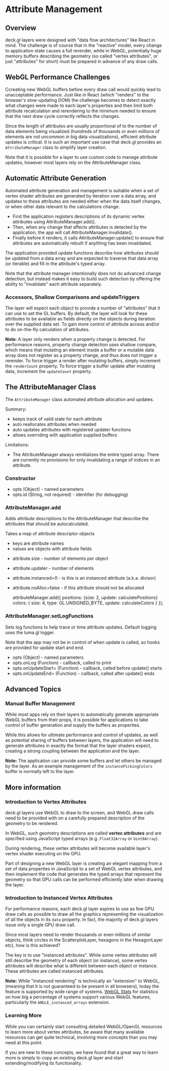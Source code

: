 # Attribute Management

## Overview

deck.gl layers were designed with "data flow architectures" like React in mind.
The challenge is of course that in the "reactive" model, every change to
application state causes a full rerender, while in WebGL, potentially
huge memory buffers describing the geometry (so called "vertex attributes",
or just "attributes" for short) must be prepared in advance of any draw calls.

## WebGL Performance Challenges

Ccreating new WebGL buffers before every draw call would quickly lead
to unacceptable performance. Just like in React (which "renders" to the
browser's slow-updating DOM) the challenge becomes to detect exactly what
changes were made to each layer's properties and then limit both attribute
recalculation and rerendering to the minimum needed to ensure that the
next draw cycle correctly reflects the changes.

Since the length of attributes are usually proportional of to the number of
data elements being visualized (hundreds of thousands or even millions of
elements are not uncommon in big data visualizations), efficient attribute
updates is critical. It is such an important use case that deck.gl provides an
`AttributeManager` class to simplify layer creation.

Note that it is possible for a layer to use custom code to manage attribute
updates, however most layers rely on the AttributeManager class.

## Automatic Attribute Generation

Automated attribute generation and management is suitable when a set of
vertex shader attributes are generated by iteration over a data array,
and updates to these attributes are needed either when the data itself
changes, or when other data relevant to the calculations change.

- First the application registers descriptions of its dynamic vertex
  attributes using AttributeManager.add().
- Then, when any change that affects attributes is detected by the
  application, the app will call AttributeManager.invalidate().
- Finally before it renders, it calls AttributeManager.update() to
  ensure that attributes are automatically rebuilt if anything has been
  invalidated.

The application provided update functions describe how attributes
should be updated from a data array and are expected to traverse
that data array (or iterable) and fill in the attribute's typed array.

Note that the attribute manager intentionally does not do advanced
change detection, but instead makes it easy to build such detection
by offering the ability to "invalidate" each attribute separately.

### Accessors, Shallow Comparisons and updateTriggers

The layer will expect each object to provide a number of "attributes" that it
can use to set the GL buffers. By default, the layer will look for these
attributes to be available as fields directly on the objects during iteration
over the supplied data set. To gain more control of attribute access and/or
to do on-the-fly calculation of attributes.

**Note**: A layer only renders when a property change is detected. For
performance reasons, property change detection uses shallow compare,
which means that mutating an element inside a buffer or a mutable data array
does not register as a property change, and thus does not trigger a rerender.
To force trigger a render after mutating buffers, simply increment the
`renderCount` property. To force trigger a buffer update after mutating data,
increment the `updateCount` property.

## The AttributeManager Class

The `AttributeManager` class automated attribute allocation and updates.

Summary:
- keeps track of valid state for each attribute
- auto reallocates attributes when needed
- auto updates attributes with registered updater functions
- allows overriding with application supplied buffers

Limitations:
- The AttributeManager always reinitializes the entire typed array.
  There are currently no provisions for only invalidating a range of
  indices in an attribute.

### Constructor

* opts (Object) - named parameters
* opts.id (String, not required) - identifier (for debugging)

### AttributeManager.add

Adds attribute descriptions to the AttributeManager that describe
the attributes that should be autocalculated.

Takes a map of attribute descriptor objects
- keys are attribute names
- values are objects with attribute fields

* attribute.size - number of elements per object
* attribute.updater - number of elements
* attribute.instanced=0 - is this is an instanced attribute (a.k.a. divisor)
* attribute.noAlloc=false - if this attribute should not be allocated

    attributeManager.add({
      positions: {size: 2, update: calculatePositions}
      colors: {
        size: 4,
        type: GL.UNSIGNED_BYTE,
        update: calculateColors
      }
    });

### AttributeManager.setLogFunctions

Sets log functions to help trace or time attribute updates.
Default logging uses the luma.gl logger.

Note that the app may not be in control of when update is called,
so hooks are provided for update start and end.

* opts (Object) - named parameters
* opts.onLog (Function) - callback, called to print
* opts.onUpdateStart= (Function) - callback, called before update() starts
* opts.onUpdateEnd= (Function) - callback, called after update() ends

## Advanced Topics

### Manual Buffer Management

While most apps rely on their layers to automatically generate
appropriate WebGL buffers from their props, it is possible for applications
to take control of buffer generation and supply the buffers as properties.


While this allows for ultimate performance and control of updates, as well
as potential sharing of buffers between layers,
the application will need to generate attributes in exactly the format that the
layer shaders expect, creating a strong coupling between the application
and the layer.

**Note:** The application can provide some buffers and let others be managed
by the layer. As an example management of the `instancePickingColors` buffer is
normally left to the layer.


## More information

### Introduction to Vertex Attributes

deck.gl layers use WebGL to draw to the screen, and WebGL draw calls
need to be provided with on a carefully prepared description of the
geometry to be rendered.

In WebGL, such geometry descriptions are called
**vertex attributes** and are specified using JavaScript typed arrays
(e.g. `Float32Array` or `Uint8Array`).

During rendering, these vertex attributes will become available
layer's vertex shader executing on the GPU.

Part of designing a new WebGL layer is creating an elegant mapping from a
set of data properties in JavaScript to a set of WebGL vertex attributes,
and then implement the code that generates the typed arrays that represent
the geometry so that GPU calls can be performed efficiently later when
drawing the layer.


### Introduction to Instanced Vertex Attributes

For performance reasons, each deck.gl layer aspires to use as few
GPU draw calls as possible to draw all the graphics representing
the visualization of all the objects in its `data` property. In fact,
the majority of deck.gl layers issue only a single GPU draw call.

Since most layers need to render thousands or even millions of similar
objects, think circles in the ScatterplotLayer, hexagons in the HexagonLayer
etc), how is this achieved?

The key is to use "instanced attributes". While some vertex attributes will
still describe the geometry of each object (or instance), some vertex
attributes will describe what is different between each object or instance.
These attributes are called instanced attributes.

**Note:** While "instanced rendering" is technically an "extension" to WebGL,
(meaning that it is not guaranteed to be present in all browsers),
today the feature is supported by wide range of systems.
[WebGL Stats](http://webglstats.com/) for statistics on how big a percentage
of systems support various WebGL features, particularly the
`ANGLE_instanced_arrays` extension.


### Learning More

While you can certainly start consulting detailed WebGL/OpenGL resources
to learn more about vertex attributes, be aware that many available resources
can get quite technical, involving more concepts than you may need at this
point.

If you are new to these concepts, we have found that a great way to learn more
is simply to copy an existing deck.gl layer and start extending/modifying
its functionality.

